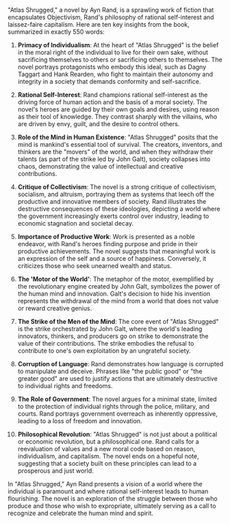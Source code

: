 "Atlas Shrugged," a novel by Ayn Rand, is a sprawling work of fiction that encapsulates Objectivism, Rand's philosophy of rational self-interest and laissez-faire capitalism. Here are ten key insights from the book, summarized in exactly 550 words:

1. **Primacy of Individualism**: At the heart of "Atlas Shrugged" is the belief in the moral right of the individual to live for their own sake, without sacrificing themselves to others or sacrificing others to themselves. The novel portrays protagonists who embody this ideal, such as Dagny Taggart and Hank Rearden, who fight to maintain their autonomy and integrity in a society that demands conformity and self-sacrifice.

2. **Rational Self-Interest**: Rand champions rational self-interest as the driving force of human action and the basis of a moral society. The novel's heroes are guided by their own goals and desires, using reason as their tool of knowledge. They contrast sharply with the villains, who are driven by envy, guilt, and the desire to control others.

3. **Role of the Mind in Human Existence**: "Atlas Shrugged" posits that the mind is mankind's essential tool of survival. The creators, inventors, and thinkers are the "movers" of the world, and when they withdraw their talents (as part of the strike led by John Galt), society collapses into chaos, demonstrating the value of intellectual and creative contributions.

4. **Critique of Collectivism**: The novel is a strong critique of collectivism, socialism, and altruism, portraying them as systems that leech off the productive and innovative members of society. Rand illustrates the destructive consequences of these ideologies, depicting a world where the government increasingly exerts control over industry, leading to economic stagnation and societal decay.

5. **Importance of Productive Work**: Work is presented as a noble endeavor, with Rand's heroes finding purpose and pride in their productive achievements. The novel suggests that meaningful work is an expression of the self and a source of happiness. Conversely, it criticizes those who seek unearned wealth and status.

6. **The 'Motor of the World'**: The metaphor of the motor, exemplified by the revolutionary engine created by John Galt, symbolizes the power of the human mind and innovation. Galt's decision to hide his invention represents the withdrawal of the mind from a world that does not value or reward creative genius.

7. **The Strike of the Men of the Mind**: The core event of "Atlas Shrugged" is the strike orchestrated by John Galt, where the world's leading innovators, thinkers, and producers go on strike to demonstrate the value of their contributions. The strike embodies the refusal to contribute to one's own exploitation by an ungrateful society.

8. **Corruption of Language**: Rand demonstrates how language is corrupted to manipulate and deceive. Phrases like "the public good" or "the greater good" are used to justify actions that are ultimately destructive to individual rights and freedoms.

9. **The Role of Government**: The novel argues for a minimal state, limited to the protection of individual rights through the police, military, and courts. Rand portrays government overreach as inherently oppressive, leading to a loss of freedom and innovation.

10. **Philosophical Revolution**: "Atlas Shrugged" is not just about a political or economic revolution, but a philosophical one. Rand calls for a reevaluation of values and a new moral code based on reason, individualism, and capitalism. The novel ends on a hopeful note, suggesting that a society built on these principles can lead to a prosperous and just world.

In "Atlas Shrugged," Ayn Rand presents a vision of a world where the individual is paramount and where rational self-interest leads to human flourishing. The novel is an exploration of the struggle between those who produce and those who wish to expropriate, ultimately serving as a call to recognize and celebrate the human mind and spirit.
